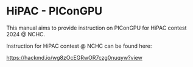 # HiPAC - PIConGPU
This manual aims to provide instruction on PIConGPU for HiPAC contest 2024 @ NCHC.

Instruction for HiPAC contest @ NCHC can be found here:

https://hackmd.io/wg8zOcEGRwOR7czg0nuqyw?view
